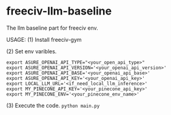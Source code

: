 # freeciv-llm-baseline

The llm baseline part for freeciv env.

USAGE:
(1) Install freeciv-gym

(2) Set env varibles.
```
export ASURE_OPENAI_API_TYPE="<your_open_api_type>"
export ASURE_OPENAI_API_VERSION='<your_openai_api_version>'
export ASURE_OPENAI_API_BASE='<your_openai_api_base>'
export ASURE_OPENAI_API_KEY='<your_openai_api_key>'
export LOCAL_LLM_URL='<if_need_local_llm_inference>'
export MY_PINECONE_API_KEY='<your_pinecone_api_key>'
export MY_PINECONE_ENV='<your_pinecone_env_name>'
```

(3) Execute the code.
`python main.py`
